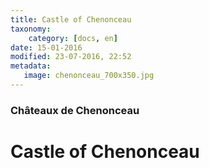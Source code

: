 ```yaml
---
title: Castle of Chenonceau
taxonomy:
    category: [docs, en]
date: 15-01-2016
modified: 23-07-2016, 22:52
metadata:
   image: chenonceau_700x350.jpg
---
```

### Châteaux de Chenonceau

# Castle of Chenonceau
